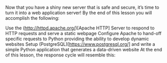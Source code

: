 Now that you have a shiny new server that is safe and secure, it’s time to turn it into a web application server! By the end of this lesson you will accomplish the following:

Use the (http://httpd.apache.org/)[Apache HTTP] Server to respond to HTTP requests and serve a static webpage
Configure Apache to hand-off specific requests to Python providing the ability to develop dynamic websites
Setup (PostgreSQL)[https://www.postgresql.org/] and write a simple Python application that generates a data-driven website
At the end of this lesson, the response cycle will resemble this: